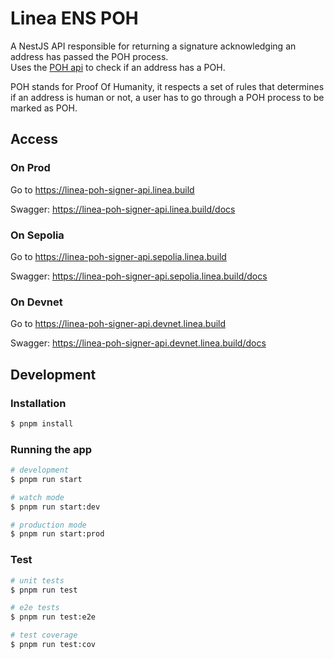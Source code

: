 # Linea ENS POH

A NestJS API responsible for returning a signature acknowledging an address has passed the POH process.  
Uses the [POH api](https://linea-xp-poh-api.linea.build) to check if an address has a POH.

POH stands for Proof Of Humanity, it respects a set of rules that determines if an address is human or not, a user has to go through a POH process to be marked as POH.

## Access

### On Prod

Go to https://linea-poh-signer-api.linea.build

Swagger: https://linea-poh-signer-api.linea.build/docs

### On Sepolia

Go to https://linea-poh-signer-api.sepolia.linea.build

Swagger: https://linea-poh-signer-api.sepolia.linea.build/docs

### On Devnet

Go to https://linea-poh-signer-api.devnet.linea.build

Swagger: https://linea-poh-signer-api.devnet.linea.build/docs

## Development

### Installation

```bash
$ pnpm install
```

### Running the app

```bash
# development
$ pnpm run start

# watch mode
$ pnpm run start:dev

# production mode
$ pnpm run start:prod
```

### Test

```bash
# unit tests
$ pnpm run test

# e2e tests
$ pnpm run test:e2e

# test coverage
$ pnpm run test:cov
```
